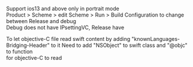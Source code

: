 Support ios13 and above only in portrait mode\
Product > Scheme > edit Scheme > Run > Build Configuration to change between Release and debug\
Debug does not have IPsettingVC, Release have

To let objective-C file read swift content by adding "knownLanguages-Bridging-Header" to it
Need to add "NSObject" to swift class and "@objc" to function\
for objective-C to read
